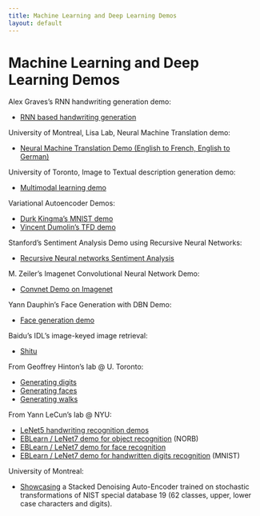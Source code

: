 ```yaml
---
title: Machine Learning and Deep Learning Demos
layout: default
---
```


# Machine Learning and Deep Learning Demos

<p>Alex Graves’s RNN handwriting generation demo:</p>
<ul>
<li><a href="http://www.cs.toronto.edu/~graves/handwriting.html">RNN based handwriting generation</a></li>
</ul>
<p>University of Montreal, Lisa Lab, Neural Machine Translation demo:</p>
<ul>
<li><a href="http://lisa.iro.umontreal.ca/mt-demo">Neural Machine Translation Demo (English to French, English to German)</a></li>
</ul>
<p>University of Toronto, Image to Textual description generation demo:</p>
<ul>
<li><a href="http://deeplearning.cs.toronto.edu/i2t">Multimodal learning demo</a></li>
</ul>
<p>Variational Autoencoder Demos:</p>
<ul>
<li><a href="http://dpkingma.com/sgvb_mnist_demo/demo.html"><span style="line-height: 13px;">Durk Kingma&#8217;s MNIST demo</span></a></li>
<li><a href="http://vdumoulin.github.io/morphing_faces/">Vincent Dumolin&#8217;s TFD demo</a></li>
</ul>
<p>Stanford&#8217;s Sentiment Analysis Demo using Recursive Neural Networks:</p>
<ul>
<li><a href="http://nlp.stanford.edu/sentiment/">Recursive Neural networks Sentiment Analysis</a></li>
</ul>
<p>M. Zeiler&#8217;s Imagenet Convolutional Neural Network Demo:</p>
<ul>
<li><a href="http://horatio.cs.nyu.edu/">Convnet Demo on Imagenet</a></li>
</ul>
<p>Yann Dauphin&#8217;s Face Generation with DBN Demo:</p>
<ul>
<li><a href="http://npcontemplation.blogspot.ca/2012/02/machine-that-can-dream.html">Face generation demo</a></li>
</ul>
<div class="ajy">Baidu&#8217;s IDL&#8217;s image-keyed image retrieval:</div>
<ul>
<li><a href=" http://shitu.baidu.com/">Shitu</a></li>
</ul>
<p>From Geoffrey Hinton&#8217;s lab @ U. Toronto:</p>
<ul>
<li><a href="http://www.cs.toronto.edu/~hinton/digits.html">Generating digits</a></li>
<li><a href="http://www.cs.toronto.edu/~hinton/faces.html">Generating faces</a></li>
<li><a href="http://www.cs.toronto.edu/~gwtaylor/publications/nips2006mhmublv/videos/">Generating walks</a></li>
</ul>
<p>From Yann LeCun&#8217;s lab @ NYU:</p>
<ul>
<li><a href="http://yann.lecun.com/exdb/lenet/index.html">LeNet5 handwriting recognition demos</a></li>
<li><a href="http://eblearn.sourceforge.net/demos/norb/index.shtml">EBLearn / LeNet7 demo for object recognition</a> (NORB)</li>
<li><a href="http://eblearn.sourceforge.net/demos/facenet/facenet.shtml">EBLearn / LeNet7 demo for face recognition</a></li>
<li><a href="http://eblearn.sourceforge.net/demos/mnist/index.shtml">EBLearn / LeNet7 demo for handwritten digits recognition</a> (MNIST)</li>
</ul>
<p>University of Montreal:</p>
<ul>
<li><a href="http://deep.host22.com/ ">Showcasing</a> a Stacked Denoising Auto-Encoder trained on stochastic transformations of NIST special database 19 (62 classes, upper, lower case characters and digits).</li>
</ul>
